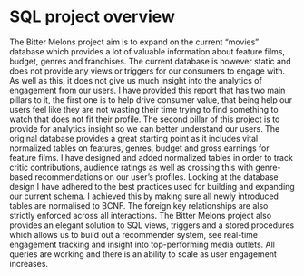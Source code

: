 # SQL project overview
The Bitter Melons project aim is to expand on the current “movies” database which provides a lot of
valuable information about feature films, budget, genres and franchises. The current database is
however static and does not provide any views or triggers for our consumers to engage with. As well
as this, it does not give us much insight into the analytics of engagement from our users. I have
provided this report that has two main pillars to it, the first one is to help drive consumer value, that
being help our users feel like they are not wasting their time trying to find something to watch that
does not fit their profile. The second pillar of this project is to provide for analytics insight so we can
better understand our users.
The original database provides a great starting point as it includes vital normalized tables on
features, genres, budget and gross earnings for feature films. I have designed and added normalized
tables in order to track critic contributions, audience ratings as well as crossing this with genre-based
recommendations on our user’s profiles. Looking at the database design I have adhered to the best
practices used for building and expanding our current schema. I achieved this by making sure all
newly introduced tables are normalised to BCNF. The foreign key relationships are also strictly
enforced across all interactions.
The Bitter Melons project also provides an elegant solution to SQL views, triggers and a stored
procedures which allows us to build out a recommender system, see real-time engagement tracking
and insight into top-performing media outlets. All queries are working and there is an ability to scale
as user engagement increases.
